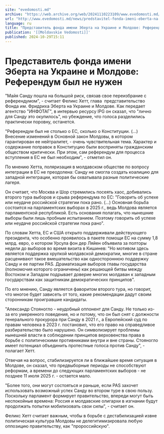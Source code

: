 ```yaml
---
site: "evedomosti.md"
archive: "https://web.archive.org/web/20241110223109/www.evedomosti.md/news/predstavitel-fonda-imeni-eberta-na-ukraine-i-moldove-referen"
url: "http://www.evedomosti.md/news/predstavitel-fonda-imeni-eberta-na-ukraine-i-moldove-referen"
language: ru
title: "Представитель фонда имени Эберта на Украине и Молдове: Референдум был не нужен"
publication: '[[Moldavskie Vedomosti]]'
published: 2024-10-29T15:11
---
```


# Представитель фонда имени Эберта на Украине и Молдове: Референдум был не нужен

"Майя Санду пошла на большой риск, связав свое переизбрание с референдумом", - считает Феликс Хетт, глава  представительство Фонда им. Фридриха Эберта на Украине и Молдове. Как передает агентство "ИНФОТАГ", в интервью ресурсу IPG он сказал, что "лично для Санду это окупилось", но убеждение, что голоса разделились практически поровну, останется.

"Референдум был не столько о ЕС, сколько о Конституции. (...) Внесение изменений в Основной закон Молдовы, в котором гарантирован ее нейтралитет, - очень чувствительная тема. Характер и содержание поправок в Конституцию были восприняты гражданским обществом критически. При этом, сам референдум для процесса вступления в ЕС не был необходим", - отметил он.

По мнению Хетта, поляризация в молдавском обществе по вопросу интеграции в ЕС не преодолена: Санду не смогла создать коалицию для западной интеграции, которая бы охватывала разные политические лагеря.

Он считает, что Москва и Шор стремились посеять хаос, добивались второго тура выборов и срыва референдума по ЕС: "Говорить об успехе или неудаче российской стратегии пока рано. (...) Основная борьба состоится на парламентских выборах в 2025 г., ведь Молдова является парламентской республикой. Есть основания полагать, что нынешние выборы были лишь пробным испытанием. Поэтому говорить об успехе или неудаче российской стратегии пока рано".

По словам Хетта, ЕС и США открыто поддерживали действующего президента, что особенно проявилось в пакете помощи ЕС на сумму 1,8 млрд. евро, о котором Урсула фон дер Ляйен объявила за полторы недели до выборов во время визита в Кишинев: "Но мотивом здесь является поддержка хрупкой молдавской демократии, многие в стране расценивают такое вмешательство как одностороннюю поддержку Санду и ее партии PAS. Драматизация выборов главы государства (полномочия которого ограничены) как решающей битвы между Востоком и Западом подрывает доверие многих молдаван к западным государствам как защитникам демократических принципов".

По его мнению, Санду является фаворитом второго тура, но говорит, что многое будет зависеть от того, какие рекомендации дадут своим сторонникам проигравшие кандидаты.

"Александр Стояногло - неудобный оппонент для Санду. Не только из-за его умеренного поведения, но и потому, что он был снят с должности генерального прокурора при Санду в 2021 г., а Европейский суд по правам человека в 2023 г. постановил, что его право на справедливое разбирательство было нарушено. Он символизирует проблемы нынешней власти в соблюдении принципов верховенства права в борьбе с политическими противниками внутри и вне страны. Стояногло имеет потенциал объединить протестные голоса против Санду", - полагает Хетт.

Отвечая на вопрос, стабилизируется ли в ближайшее время ситуация в Молдове, он сказал, что предвыборные периоды не способствуют реформам, а времени до следующих парламентских выборов - не позднее 11 июля 2025 г. - остается мало.

"Более того, они могут состояться и раньше, если PAS захочет использовать возможный успех Санду во втором туре в свою пользу. Поскольку парламент формирует правительство, впереди могут быть неспокойные времена: Россия и молдавские олигархи в изгнании будут продолжать попытки мобилизовать свои силы", - считает он.

Феликс Хетт считает важным, чтобы в борьбе с дестабилизацией извне политическая культура Молдовы не делегитимизировала любую оппозицию правительству, как "пророссийскую".